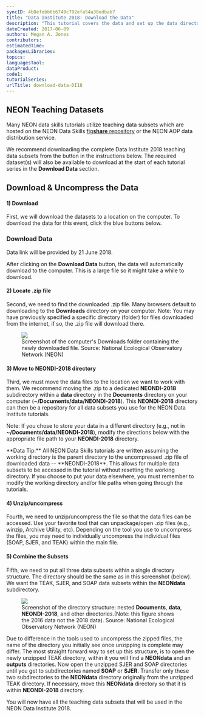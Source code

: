 ```yaml
---
syncID: 4b8efebb6b6749c792efa54a38edbab7
title: "Data Institute 2018: Download the Data"
description: "This tutorial covers the data and set up the data directory you will need for the 2018 Institute on Remote Sensing."
dateCreated: 2017-06-09
authors: Megan A. Jones
contributors:
estimatedTime: 
packagesLibraries:
topics: 
languagesTool:
dataProduct:
code1: 
tutorialSeries: 
urlTitle: download-data-DI18
---
```


## NEON Teaching Datasets
Many NEON data skills tutorials utilize teaching data subsets which are hosted 
on the NEON Data Skills 
<a href="https://figshare.com/authors/NEON_Data_Skills_Teaching_Data_Subsets" target="_blank">fig**share** repository</a> or the NEON AOP data distribution service.

We recommend downloading the complete Data Institute 2018 teaching data subsets 
from the button in the instructions below. 
The required dataset(s) will also be available to download at the start of each 
tutorial series in the **Download Data** section. 

## Download & Uncompress the Data

#### 1) Download
First, we will download the datasets to a location on the computer. To download the 
data for this event, click the blue buttons below. 


<div id="ds-objectives" markdown="1">


### Download Data

Data link will be provided by 21 June 2018. 

</div>

After clicking on the **Download Data** button, the data will automatically 
download to the computer. This is a large file so it might take a while to 
download. 

#### 2) Locate .zip file
Second, we need to find the downloaded .zip file. Many browsers default to 
downloading to the **Downloads** directory on your computer. 
Note: You may have previously specified a specific directory (folder) for files
downloaded from the internet, if so, the .zip file will download there. 

<figure>
	 <a href="{{ site.baseurl }}/images/pre-institute-content/pre-institute0-setup/DI16-Download_AllSets.png">
	 <img src="{{ site.baseurl }}/images/pre-institute-content/pre-institute0-setup/DI16-Download_AllSets.png"></a>
	 <figcaption> Screenshot of the computer's Downloads folder containing the
	 newly downloaded file. Source: National Ecological
	 Observatory Network (NEON) 
	 </figcaption>
</figure> 

#### 3) Move to **NEONDI-2018** directory
Third, we must move the data files to the location we want to work with them. 
We recommend moving the .zip to a dedicated **NEONDI-2018** subdirectory within a 
**data** directory in the
**Documents** directory on your computer (**~/Documents/data/NEONDI-2018**). This 
**NEONDI-2018** directory can then be a repository for all data subsets you use 
for the NEON Data Institute tutorials. 

Note: If you chose to store your data in 
a different directory (e.g., not in **~/Documents/data/NEONDI-2018**), modify 
the directions below with the appropriate file path to your **NEONDI-2018** 
directory. 


<div id="ds-dataTip" markdown="1">
<i class="fa fa-star"></i> **Data Tip:** All NEON Data Skills tutorials are
written assuming the working directory is the parent directory to the 
uncompressed .zip file of downloaded data -- **NEONDI-2018**. This allows for multiple data 
subsets to be accessed in the tutorial without resetting the working directory. 
If you choose to put your data elsewhere, you must remember to modify the working 
directory and/or file paths when going through the tutorials. 
</div>

#### 4) Unzip/uncompress
Fourth, we need to unzip/uncompress the file so that the data files can be 
accessed. Use your favorite tool that can unpackage/open .zip files (e.g.,
winzip, Archive Utility, etc). Depending on the tool you use to uncompress the files,
you may need to individually uncompress the individual files (SOAP, SJER, and TEAK)
within the main file. 


#### 5) Combine the Subsets
Fifth, we need to put all three data subsets within a single directory structure. 
The directory should be the same as in this screenshot (below). We want the TEAK,
SJER, and SOAP data subsets within the **NEONdata** subdirectory. 

<figure>
	 <a href="{{ site.baseurl }}/images/pre-institute-content/pre-institute0-setup/AllSets_FileStructureScreenShot.png">
	 <img src="{{ site.baseurl }}/images/pre-institute-content/pre-institute0-setup/AllSets_FileStructureScreenShot.png"></a>
	 <figcaption> Screenshot of the <b></b> directory structure: nested 
	 <b>Documents</b>, <b>data</b>, <b>NEONDI-2018</b>, and other 
	 directories.(Note: this figure shows the 2016 data not the 2018 data). Source: National Ecological Observatory Network
	 (NEON) 
	 </figcaption>
</figure> 

Due to difference in the tools used to uncompress the zipped files, the name of 
the directory you initially see once unzipping is complete may differ. The most straight 
forward way to set up this structure, is to open the newly 
unzipped TEAK directory, within it you will find a **NEONdata** and an **outputs** 
directories. Now open the unzipped SJER and SOAP directories until you get to 
subdirectories named **SOAP** or **SJER**. Transfer only these two subdirectories 
to the **NEONdata** directory originally from the unzipped TEAK directory. 
If necessary, move this **NEONdata** directory so that it is within **NEONDI-2018** 
directory. 


You will now have all the teaching data subsets that will be used in the NEON
Data Institute 2018. 
